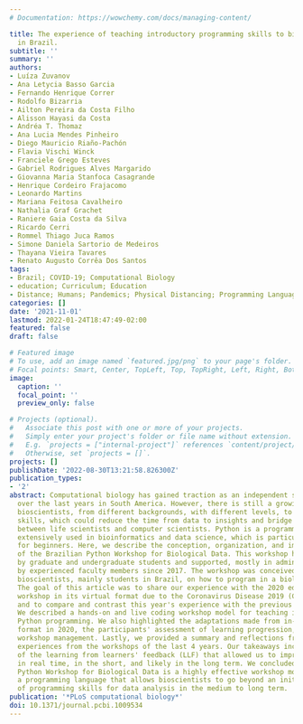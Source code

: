 ```yaml
---
# Documentation: https://wowchemy.com/docs/managing-content/

title: The experience of teaching introductory programming skills to bioscientists
  in Brazil.
subtitle: ''
summary: ''
authors:
- Luíza Zuvanov
- Ana Letycia Basso Garcia
- Fernando Henrique Correr
- Rodolfo Bizarria
- Ailton Pereira da Costa Filho
- Alisson Hayasi da Costa
- Andréa T. Thomaz
- Ana Lucia Mendes Pinheiro
- Diego Mauricio Riaño-Pachón
- Flavia Vischi Winck
- Franciele Grego Esteves
- Gabriel Rodrigues Alves Margarido
- Giovanna Maria Stanfoca Casagrande
- Henrique Cordeiro Frajacomo
- Leonardo Martins
- Mariana Feitosa Cavalheiro
- Nathalia Graf Grachet
- Raniere Gaia Costa da Silva
- Ricardo Cerri
- Rommel Thiago Juca Ramos
- Simone Daniela Sartorio de Medeiros
- Thayana Vieira Tavares
- Renato Augusto Corrêa Dos Santos
tags:
- Brazil; COVID-19; Computational Biology
- education; Curriculum; Education
- Distance; Humans; Pandemics; Physical Distancing; Programming Languages
categories: []
date: '2021-11-01'
lastmod: 2022-01-24T18:47:49-02:00
featured: false
draft: false

# Featured image
# To use, add an image named `featured.jpg/png` to your page's folder.
# Focal points: Smart, Center, TopLeft, Top, TopRight, Left, Right, BottomLeft, Bottom, BottomRight.
image:
  caption: ''
  focal_point: ''
  preview_only: false

# Projects (optional).
#   Associate this post with one or more of your projects.
#   Simply enter your project's folder or file name without extension.
#   E.g. `projects = ["internal-project"]` references `content/project/deep-learning/index.md`.
#   Otherwise, set `projects = []`.
projects: []
publishDate: '2022-08-30T13:21:58.826300Z'
publication_types:
- '2'
abstract: Computational biology has gained traction as an independent scientific discipline
  over the last years in South America. However, there is still a growing need for
  bioscientists, from different backgrounds, with different levels, to acquire programming
  skills, which could reduce the time from data to insights and bridge communication
  between life scientists and computer scientists. Python is a programming language
  extensively used in bioinformatics and data science, which is particularly suitable
  for beginners. Here, we describe the conception, organization, and implementation
  of the Brazilian Python Workshop for Biological Data. This workshop has been organized
  by graduate and undergraduate students and supported, mostly in administrative matters,
  by experienced faculty members since 2017. The workshop was conceived for teaching
  bioscientists, mainly students in Brazil, on how to program in a biological context.
  The goal of this article was to share our experience with the 2020 edition of the
  workshop in its virtual format due to the Coronavirus Disease 2019 (COVID-19) pandemic
  and to compare and contrast this year's experience with the previous in-person editions.
  We described a hands-on and live coding workshop model for teaching introductory
  Python programming. We also highlighted the adaptations made from in-person to online
  format in 2020, the participants' assessment of learning progression, and general
  workshop management. Lastly, we provided a summary and reflections from our personal
  experiences from the workshops of the last 4 years. Our takeaways included the benefits
  of the learning from learners' feedback (LLF) that allowed us to improve the workshop
  in real time, in the short, and likely in the long term. We concluded that the Brazilian
  Python Workshop for Biological Data is a highly effective workshop model for teaching
  a programming language that allows bioscientists to go beyond an initial exploration
  of programming skills for data analysis in the medium to long term.
publication: '*PLoS computational biology*'
doi: 10.1371/journal.pcbi.1009534
---
```

